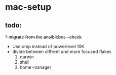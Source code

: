 # mac-setup

## todo:

~~* migrate from the ansiblebot - check~~
* Use omp instead of powerlevel 10K
* divide between diffrent and more focused flakes
  1. darwin
  2. shell
  3. home-manager
